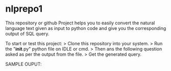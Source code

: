 # nlprepo1
This repository or github Project helps you to easily convert the natural language text given as input to python code and give you the corresponding output of SQL query.

To start or test this project:
    > Clone this repository into your system.
    > Run the "__init__.py" python file on IDLE or cmd.
    > Then ans the following question asked as per the output from the file.
    > Get the generated query.
    
   
SAMPLE OUPUT:

